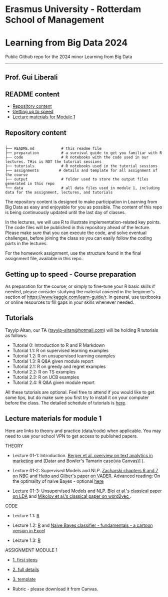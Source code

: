 # Erasmus University  - Rotterdam School of Management
# Learning from Big Data 2024
Public Github repo for the 2024 minor Learning from Big Data

---
## Prof. Gui Liberali

## README content
<!-- vim-markdown-toc GFM -->

* [Repository content](#repository-content)
* [Getting up to speed](#Getting-up-to-speed---Course-preparation)
* [Lecture materials for Module 1](#Lecture-materials-for-module-1)

  
<!-- vim-markdown-toc -->

## Repository content

```
.
├── README.md            # this readme file
├── preparation          # a survival guide to get you familiar with R
├── code                 # R notebooks with the code used in our lectures. THis is NOT the tutorial sessions 
├── tutorials            # R notebooks used in the tutorial sessions 
├── assignments         # details and template for all assignment of the course
├── output               # folder used to store the output files generated in this repo  
└── data                 # all data files used in module 1, including data for the assignment, lectures, and tutorials

```

The repository content is designed to make participation in Learning from Big Data as easy and enjoyable for you as possible. The content of this repo is being continuously updated until the last day of classes. 

In the lectures, we will use R to illustrate implementation-related key points. The code files will be published in this repository ahead of the lecture. Please make sure that you can execute the code, and solve eventual challenges, before joining the class so you can easily follow the coding parts in the lectures.  

For the homework assignment, use the structure found in the final assignment file, available in this repo.

## Getting up to speed - Course preparation

As preparation for the course, or simply to fine-tune your R basic skills if needed, please consider studying the material covered in the beginner's section of https://www.kaggle.com/learn-guide/r.
In general, use textbooks or online resources to fill gaps in your skills whenever needed.

## Tutorials

Tayyip Altan, our TA (tayyip-altan@hotmail.com) will be holding R tutorials as follows:
* Tutorial 0: Introduction to R and R Markdown
* Tutorial 1.1: R on supervised learning examples
* Tutorial 1.2: R on unsupervised learning examples
* Tutorial 1.3: R Q&A given module report
* Tutorial 2.1: R on greedy and regret examples
* Tutorial 2.2: R on TS examples
* Tutorial 2.3: R on UCB  examples
* Tutorial 2.4: R Q&A given module report

All these tutorials are optional. Feel free to attend if you would like to get some tips, but do make sure you first try to install it on your computer before the class.  The detailed schedule of tutorials is [here](https://github.com/guiliberali/Big-Data-2024/blob/main/tutorials/Tutorial%20plan.xlsx).

 
## Lecture materials for module 1
 
Here are links to theory and practice (data/code) when applicable. You may need to use your school VPN to get access to published papers.

THEORY

* Lecture 01-1: Introduction. [Berger et al. overview on text analytics in marketing](https://journals.sagepub.com/doi/full/10.1177/0022242919873106 ) and [Datar and Bowler's Tamarin case(via Canvas)] ).   

* Lecture 01-2: Supervised Models and NLP. [Zacharski chapters 6 and 7 on NBC](http://guidetodatamining.com/) and [Hutto and Gilber's paper on VADER](https://ojs.aaai.org/index.php/ICWSM/article/view/14550).
Advanced reading: On the optimality of naive Bayes - optional [here](https://github.com/guiliberali/Big-Data-2024 )  

* Lecture 01-3: Unsupervised Models and NLP. [Blei et al.'s classical paper on LDA](https://dl.acm.org/doi/10.5555/944919.944937) and  [Mikolov et al.'s classical paper on word2vec ](https://arxiv.org/abs/1301.3781).   



CODE

* Lecture 1.1: [R](https://github.com/guiliberali/Big-Data-2024/tree/main/code/Lecture_1.1%20-%20ML%20intro ) 
  

* Lecture 1.2: [R](https://github.com/guiliberali/Big-Data-2024 ) and  [Naive Bayes classifier - fundamentals - a cartoon version in Excel](https://github.com/guiliberali/Big-Data-2024 )  


* Lecture 1.3: [R](https://github.com/guiliberali/Big-Data-2024) 



ASSIGNMENT MODULE 1

* [1. first steps](https://github.com/guiliberali/Big-Data-2024)
* [2. full details](https://github.com/guiliberali/Big-Data-2024) 
* [3. template](https://github.com/guiliberali/Big-Data-2024)

* Rubric - please download it from Canvas. 
 

